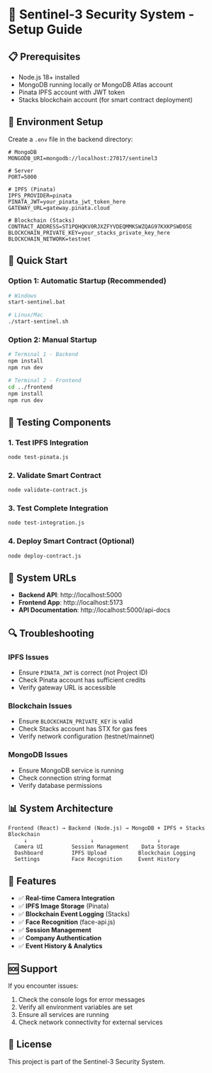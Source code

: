 # 🚀 Sentinel-3 Security System - Setup Guide

## 📋 Prerequisites
- Node.js 18+ installed
- MongoDB running locally or MongoDB Atlas account
- Pinata IPFS account with JWT token
- Stacks blockchain account (for smart contract deployment)

## 🔧 Environment Setup

Create a `.env` file in the backend directory:

```env
# MongoDB
MONGODB_URI=mongodb://localhost:27017/sentinel3

# Server
PORT=5000

# IPFS (Pinata)
IPFS_PROVIDER=pinata
PINATA_JWT=your_pinata_jwt_token_here
GATEWAY_URL=gateway.pinata.cloud

# Blockchain (Stacks)
CONTRACT_ADDRESS=ST1PQHQKV0RJXZFYVDEQMMKSWZQAG97KXKPSWD05E
BLOCKCHAIN_PRIVATE_KEY=your_stacks_private_key_here
BLOCKCHAIN_NETWORK=testnet
```

## 🚀 Quick Start

### Option 1: Automatic Startup (Recommended)
```bash
# Windows
start-sentinel.bat

# Linux/Mac
./start-sentinel.sh
```

### Option 2: Manual Startup
```bash
# Terminal 1 - Backend
npm install
npm run dev

# Terminal 2 - Frontend
cd ../frontend
npm install
npm run dev
```

## 🧪 Testing Components

### 1. Test IPFS Integration
```bash
node test-pinata.js
```

### 2. Validate Smart Contract
```bash
node validate-contract.js
```

### 3. Test Complete Integration
```bash
node test-integration.js
```

### 4. Deploy Smart Contract (Optional)
```bash
node deploy-contract.js
```

## 📱 System URLs
- **Backend API**: http://localhost:5000
- **Frontend App**: http://localhost:5173
- **API Documentation**: http://localhost:5000/api-docs

## 🔍 Troubleshooting

### IPFS Issues
- Ensure `PINATA_JWT` is correct (not Project ID)
- Check Pinata account has sufficient credits
- Verify gateway URL is accessible

### Blockchain Issues
- Ensure `BLOCKCHAIN_PRIVATE_KEY` is valid
- Check Stacks account has STX for gas fees
- Verify network configuration (testnet/mainnet)

### MongoDB Issues
- Ensure MongoDB service is running
- Check connection string format
- Verify database permissions

## 📊 System Architecture

```
Frontend (React) → Backend (Node.js) → MongoDB + IPFS + Stacks Blockchain
     ↓                    ↓                    ↓
  Camera UI         Session Management    Data Storage
  Dashboard         IPFS Upload          Blockchain Logging
  Settings          Face Recognition     Event History
```

## 🎯 Features

- ✅ **Real-time Camera Integration**
- ✅ **IPFS Image Storage** (Pinata)
- ✅ **Blockchain Event Logging** (Stacks)
- ✅ **Face Recognition** (face-api.js)
- ✅ **Session Management**
- ✅ **Company Authentication**
- ✅ **Event History & Analytics**

## 🆘 Support

If you encounter issues:
1. Check the console logs for error messages
2. Verify all environment variables are set
3. Ensure all services are running
4. Check network connectivity for external services

## 📝 License

This project is part of the Sentinel-3 Security System.
